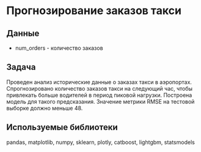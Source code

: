 
# Прогнозирование заказов такси

## Данные 

- num_orders - количество заказов

## Задача
Проведен анализ исторические данные о заказах такси в аэропортах. Спрогнозировано количество заказов такси на следующий час, чтобы привлекать больше водителей в период пиковой нагрузки. 
Построена модель для такого предсказания.
Значение метрики RMSE на тестовой выборке должно меньше 48.

## Используемые библиотеки
pandas, matplotlib, numpy, sklearn, plotly, catboost, lightgbm, statsmodels
